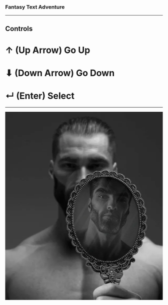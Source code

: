 ### Fantasy Text Adventure
---
## Controls

# ↑ (Up Arrow) Go Up
# ⬇ (Down Arrow) Go Down
# ↵ (Enter) Select

---

![You're A Giga Chad!](https://github.com/Adrianites/Fantasy-Text-Adventure/blob/main/gigachad.png)

